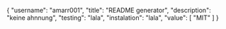 {
	"username": "amarr001",
	"title": "README generator",
	"description": "keine ahnnung",
	"testing": "lala",
	"instalation": "lala",
	"value": [
		"MIT"
	]
}